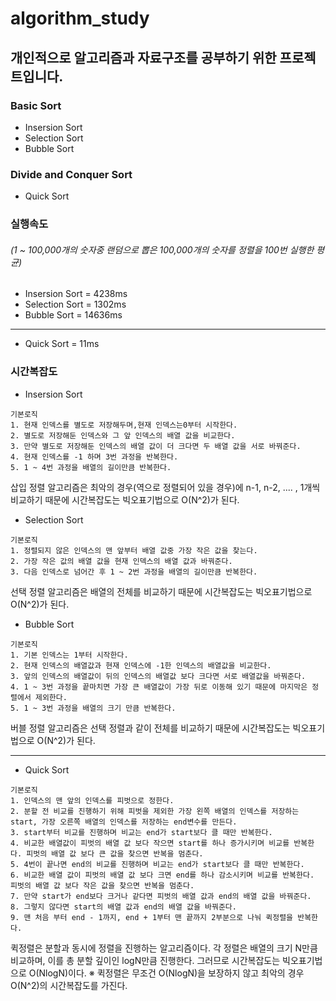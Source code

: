# algorithm_study

## 개인적으로 알고리즘과 자료구조를 공부하기 위한 프로젝트입니다.

### Basic Sort
* Insersion Sort
* Selection Sort
* Bubble Sort

### Divide and Conquer Sort
* Quick Sort

### 실행속도
###### (1 ~ 100,000개의 숫자중 랜덤으로 뽑은 100,000개의 숫자를 정렬을 100번 실행한 평균)
* Insersion Sort = 4238ms
* Selection Sort = 1302ms
* Bubble Sort = 14636ms

---

* Quick Sort = 11ms

### 시간복잡도
* Insersion Sort
```
기본로직
1. 현재 인덱스를 별도로 저장해두며,현재 인덱스는0부터 시작한다.
2. 별도로 저장해둔 인덱스와 그 앞 인덱스의 배열 값을 비교한다.
3. 만약 별도로 저장해둔 인덱스의 배열 값이 더 크다면 두 배열 값을 서로 바꿔준다.
4. 현재 인덱스를 -1 하며 3번 과정을 반복한다.
5. 1 ~ 4번 과정을 배열의 길이만큼 반복한다.
```
삽입 정렬 알고리즘은 최악의 경우(역으로 정렬되어 있을 경우)에 n-1, n-2, .... , 1개씩 비교하기 때문에 시간복잡도는 빅오표기법으로 O(N^2)가 된다.

* Selection Sort
```
기본로직
1. 정렬되지 않은 인덱스의 맨 앞부터 배열 값중 가장 작은 값을 찾는다.
2. 가장 작은 값의 배열 값을 현재 인덱스의 배열 값과 바꿔준다.
3. 다음 인덱스로 넘어간 후 1 ~ 2번 과정을 배열의 길이만큼 반복한다.
```
선택 정렬 알고리즘은 배열의 전체를 비교하기 때문에 시간복잡도는 빅오표기법으로 O(N^2)가 된다.

* Bubble Sort
```
기본로직
1. 기본 인덱스는 1부터 시작한다.
2. 현재 인덱스의 배열값과 현재 인덱스에 -1한 인덱스의 배열값을 비교한다.
3. 앞의 인덱스의 배열값이 뒤의 인덱스의 배열값 보다 크다면 서로 배열값을 바꿔준다.
4. 1 ~ 3번 과정을 끝마치면 가장 큰 배열값이 가장 뒤로 이동해 있기 때문에 마지막은 정렬에서 제외한다.
5. 1 ~ 3번 과정을 배열의 크기 만큼 반복한다.
```
버블 정렬 알고리즘은 선택 정렬과 같이 전체를 비교하기 때문에 시간복잡도는 빅오표기법으로 O(N^2)가 된다.

---

* Quick Sort
```
기본로직
1. 인덱스의 맨 앞의 인덱스를 피벗으로 정한다.
2. 분할 전 비교를 진행하기 위해 피벗을 제외한 가장 왼쪽 배열의 인덱스를 저장하는 start, 가장 오른쪽 배열의 인덱스를 저장하는 end변수를 만든다.
3. start부터 비교를 진행하며 비교는 end가 start보다 클 때만 반복한다.
4. 비교한 배열값이 피벗의 배열 값 보다 작으면 start를 하나 증가시키며 비교를 반복한다. 피벗의 배열 값 보다 큰 값을 찾으면 반복을 멈춘다.
5. 4번이 끝나면 end의 비교를 진행하며 비교는 end가 start보다 클 때만 반복한다.
6. 비교한 배열 값이 피벗의 배열 값 보다 크면 end를 하나 감소시키며 비교를 반복한다. 피벗의 배열 값 보다 작은 값을 찾으면 반복을 멈춘다.
7. 만약 start가 end보다 크거나 같다면 피벗의 배열 값과 end의 배열 값을 바꿔준다.
8. 그렇지 않다면 start의 배열 값과 end의 배열 값을 바꿔준다.
9. 맨 처음 부터 end - 1까지, end + 1부터 맨 끝까지 2부분으로 나눠 퀵정렬을 반복한다.
```
퀵정렬은 분할과 동시에 정렬을 진행하는 알고리즘이다. 각 정렬은 배열의 크기 N만큼 비교하며, 이를 총 분할 깊이인 logN만큼 진행한다. 그러므로 시간복잡도는 빅오표기법으로 O(NlogN)이다.
※ 퀵정렬은 무조건 O(NlogN)을 보장하지 않고 최악의 경우 O(N^2)의 시간복잡도를 가진다.